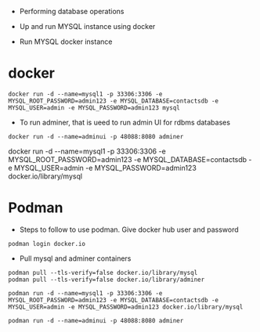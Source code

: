 - Performing database operations

- Up and run MYSQL instance using docker

- Run MYSQL docker instance 

# docker
```
docker run -d --name=mysql1 -p 33306:3306 -e MYSQL_ROOT_PASSWORD=admin123 -e MYSQL_DATABASE=contactsdb -e MYSQL_USER=admin -e MYSQL_PASSWORD=admin123 mysql
```

- To run adminer, that is ueed to run admin UI for rdbms databases

```
docker run -d --name=adminui -p 48088:8080 adminer
```

docker run -d --name=mysql1 -p 33306:3306 -e MYSQL_ROOT_PASSWORD=admin123 -e MYSQL_DATABASE=contactsdb -e MYSQL_USER=admin -e MYSQL_PASSWORD=admin123 docker.io/library/mysql


# Podman
- Steps to follow to use podman. Give docker hub user and password

```
podman login docker.io
```

- Pull mysql and adminer containers
```
podman pull --tls-verify=false docker.io/library/mysql
podman pull --tls-verify=false docker.io/library/adminer
```

```
podman run -d --name=mysql1 -p 33306:3306 -e MYSQL_ROOT_PASSWORD=admin123 -e MYSQL_DATABASE=contactsdb -e MYSQL_USER=admin -e MYSQL_PASSWORD=admin123 docker.io/library/mysql
```

```
podman run -d --name=adminui -p 48088:8080 adminer
```
